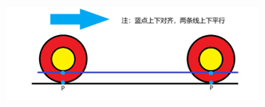 ![image](https://github.com/dollgetlion/Wonderful-science/blob/main/%E9%A2%98%E7%9B%AE%E8%AF%A6%E6%83%85%20%E7%94%BB.png)
